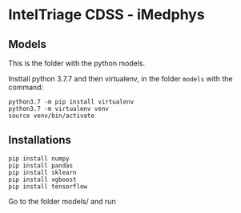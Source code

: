 # IntelTriage CDSS - iMedphys

## Models

This is the folder with the python models.

Insttall python 3.7.7 and then virtualenv, in the folder `models` with the command:
```
python3.7 -m pip install virtualenv
python3.7 -m virtualenv venv
source venv/bin/activate
```

## Installations

```
pip install numpy
pip install pandas
pip install sklearn
pip install xgboost
pip install tensorflow
```

Go to the folder models/ and run
```